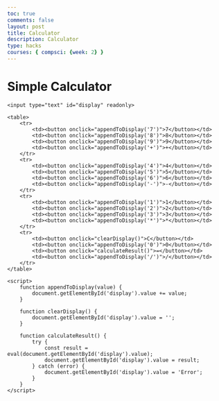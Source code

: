 ```yaml
---
toc: true
comments: false
layout: post
title: Calculator
description: Calculator
type: hacks
courses: { compsci: {week: 2} }
---
```


<!DOCTYPE html>
<html>
<head>
    <title>Simple Calculator</title>
</head>
<body>
    <h1>Simple Calculator</h1>
    
    <input type="text" id="display" readonly>
    
    <table>
        <tr>
            <td><button onclick="appendToDisplay('7')">7</button></td>
            <td><button onclick="appendToDisplay('8')">8</button></td>
            <td><button onclick="appendToDisplay('9')">9</button></td>
            <td><button onclick="appendToDisplay('+')">+</button></td>
        </tr>
        <tr>
            <td><button onclick="appendToDisplay('4')">4</button></td>
            <td><button onclick="appendToDisplay('5')">5</button></td>
            <td><button onclick="appendToDisplay('6')">6</button></td>
            <td><button onclick="appendToDisplay('-')">-</button></td>
        </tr>
        <tr>
            <td><button onclick="appendToDisplay('1')">1</button></td>
            <td><button onclick="appendToDisplay('2')">2</button></td>
            <td><button onclick="appendToDisplay('3')">3</button></td>
            <td><button onclick="appendToDisplay('*')">*</button></td>
        </tr>
        <tr>
            <td><button onclick="clearDisplay()">C</button></td>
            <td><button onclick="appendToDisplay('0')">0</button></td>
            <td><button onclick="calculateResult()">=</button></td>
            <td><button onclick="appendToDisplay('/')">/</button></td>
        </tr>
    </table>

    <script>
        function appendToDisplay(value) {
            document.getElementById('display').value += value;
        }

        function clearDisplay() {
            document.getElementById('display').value = '';
        }

        function calculateResult() {
            try {
                const result = eval(document.getElementById('display').value);
                document.getElementById('display').value = result;
            } catch (error) {
                document.getElementById('display').value = 'Error';
            }
        }
    </script>
</body>
</html>
